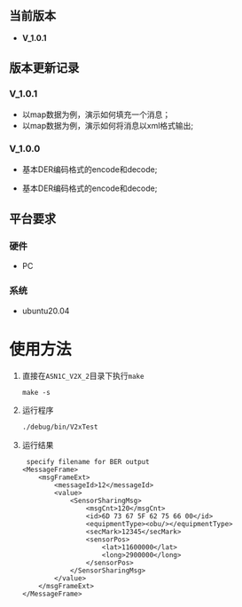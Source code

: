 ## 当前版本

- **V_1.0.1**

## 版本更新记录

### V_1.0.1

* 以map数据为例，演示如何填充一个消息；
* 以map数据为例，演示如何将消息以xml格式输出;

### V_1.0.0

* 基本DER编码格式的encode和decode;

* 基本DER编码格式的encode和decode;

## 平台要求

### 硬件

- PC

### 系统

- ubuntu20.04

# 使用方法

1. 直接在`ASN1C_V2X_2`目录下执行`make`
   ```shell
   make -s
   ```
2. 运行程序
   ```bash
   ./debug/bin/V2xTest
   ```
3. 运行结果
   ```
    specify filename for BER output
   <MessageFrame>
       <msgFrameExt>
           <messageId>12</messageId>
           <value>
               <SensorSharingMsg>
                   <msgCnt>120</msgCnt>
                   <id>6D 73 67 5F 62 75 66 00</id>
                   <equipmentType><obu/></equipmentType>
                   <secMark>12345</secMark>
                   <sensorPos>
                       <lat>11600000</lat>
                       <long>2900000</long>
                   </sensorPos>
               </SensorSharingMsg>
           </value>
       </msgFrameExt>
   </MessageFrame>
   ```
